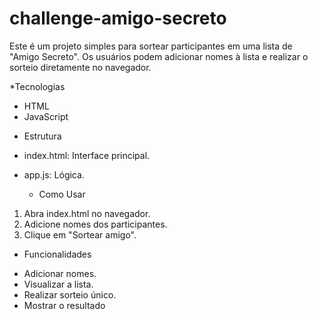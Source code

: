 # challenge-amigo-secreto
Este é um projeto simples para sortear participantes em uma lista de "Amigo Secreto". Os usuários podem adicionar nomes à lista e realizar o sorteio diretamente no navegador.

 *Tecnologias
- HTML
- JavaScript

 *   Estrutura
- index.html: Interface principal.
- app.js: Lógica.

   *  Como Usar
1. Abra index.html no navegador.
2. Adicione nomes dos participantes.
3. Clique em "Sortear amigo".

  * Funcionalidades
- Adicionar nomes.
- Visualizar a lista.
- Realizar sorteio único.
- Mostrar o resultado
